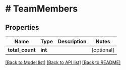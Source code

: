 # # TeamMembers

## Properties

Name | Type | Description | Notes
------------ | ------------- | ------------- | -------------
**total_count** | **int** |  | [optional]

[[Back to Model list]](../../README.md#models) [[Back to API list]](../../README.md#endpoints) [[Back to README]](../../README.md)
